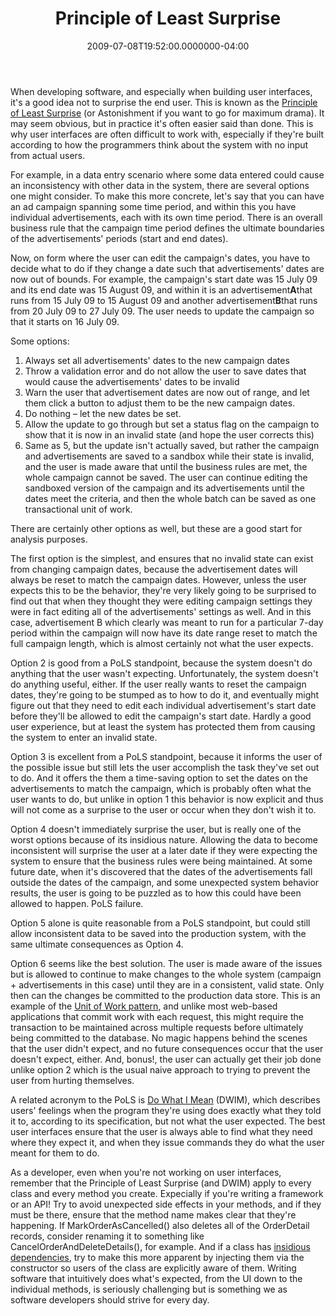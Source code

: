 ﻿---
title: Principle of Least Surprise
date: "2009-07-08T19:52:00.0000000-04:00"
description: When developing software, and especially when building user
featuredImage: img/principle-of-least-surprise-featured.png
---

When developing software, and especially when building user interfaces, it's a good idea not to surprise the end user. This is known as the [Principle of Least Surprise](http://en.wikipedia.org/wiki/Principle_of_least_astonishment) (or Astonishment if you want to go for maximum drama). It may seem obvious, but in practice it's often easier said than done. This is why user interfaces are often difficult to work with, especially if they're built according to how the programmers think about the system with no input from actual users.

For example, in a data entry scenario where some data entered could cause an inconsistency with other data in the system, there are several options one might consider. To make this more concrete, let's say that you can have an ad campaign spanning some time period, and within this you have individual advertisements, each with its own time period. There is an overall business rule that the campaign time period defines the ultimate boundaries of the advertisements' periods (start and end dates).

Now, on form where the user can edit the campaign's dates, you have to decide what to do if they change a date such that advertisements' dates are now out of bounds. For example, the campaign's start date was 15 July 09 and its end date was 15 August 09, and within it is an advertisement**A**that runs from 15 July 09 to 15 August 09 and another advertisement**B**that runs from 20 July 09 to 27 July 09. The user needs to update the campaign so that it starts on 16 July 09.

Some options:

1. Always set all advertisements' dates to the new campaign dates
2. Throw a validation error and do not allow the user to save dates that would cause the advertisements' dates to be invalid
3. Warn the user that advertisement dates are now out of range, and let them click a button to adjust them to be the new campaign dates.
4. Do nothing – let the new dates be set.
5. Allow the update to go through but set a status flag on the campaign to show that it is now in an invalid state (and hope the user corrects this)
6. Same as 5, but the update isn't actually saved, but rather the campaign and advertisements are saved to a sandbox while their state is invalid, and the user is made aware that until the business rules are met, the whole campaign cannot be saved. The user can continue editing the sandboxed version of the campaign and its advertisements until the dates meet the criteria, and then the whole batch can be saved as one transactional unit of work.

There are certainly other options as well, but these are a good start for analysis purposes.

The first option is the simplest, and ensures that no invalid state can exist from changing campaign dates, because the advertisement dates will always be reset to match the campaign dates. However, unless the user expects this to be the behavior, they're very likely going to be surprised to find out that when they thought they were editing campaign settings they were in fact editing all of the advertisements' settings as well. And in this case, advertisement B which clearly was meant to run for a particular 7-day period within the campaign will now have its date range reset to match the full campaign length, which is almost certainly not what the user expects.

Option 2 is good from a PoLS standpoint, because the system doesn't do anything that the user wasn't expecting. Unfortunately, the system doesn't do anything useful, either. If the user really wants to reset the campaign dates, they're going to be stumped as to how to do it, and eventually might figure out that they need to edit each individual advertisement's start date before they'll be allowed to edit the campaign's start date. Hardly a good user experience, but at least the system has protected them from causing the system to enter an invalid state.

Option 3 is excellent from a PoLS standpoint, because it informs the user of the possible issue but still lets the user accomplish the task they've set out to do. And it offers the them a time-saving option to set the dates on the advertisements to match the campaign, which is probably often what the user wants to do, but unlike in option 1 this behavior is now explicit and thus will not come as a surprise to the user or occur when they don't wish it to.

Option 4 doesn't immediately surprise the user, but is really one of the worst options because of its insidious nature. Allowing the data to become inconsistent will surprise the user at a later date if they were expecting the system to ensure that the business rules were being maintained. At some future date, when it's discovered that the dates of the advertisements fall outside the dates of the campaign, and some unexpected system behavior results, the user is going to be puzzled as to how this could have been allowed to happen. PoLS failure.

Option 5 alone is quite reasonable from a PoLS standpoint, but could still allow inconsistent data to be saved into the production system, with the same ultimate consequences as Option 4.

Option 6 seems like the best solution. The user is made aware of the issues but is allowed to continue to make changes to the whole system (campaign + advertisements in this case) until they are in a consistent, valid state. Only then can the changes be committed to the production data store. This is an example of the [Unit of Work pattern](http://www.martinfowler.com/eaaCatalog/unitOfWork.html), and unlike most web-based applications that commit work with each request, this might require the transaction to be maintained across multiple requests before ultimately being committed to the database. No magic happens behind the scenes that the user didn't expect, and no future consequences occur that the user doesn't expect, either. And, bonus!, the user can actually get their job done unlike option 2 which is the usual naive approach to trying to prevent the user from hurting themselves.

A related acronym to the PoLS is [Do What I Mean](http://en.wikipedia.org/wiki/DWIM) (DWIM), which describes users' feelings when the program they're using does exactly what they told it to, according to its specification, but not what the user expected. The best user interfaces ensure that the user is always able to find what they need where they expect it, and when they issue commands they do what the user meant for them to do.

As a developer, even when you're not working on user interfaces, remember that the Principle of Least Surprise (and DWIM) apply to every class and every method you create. Expecially if you're writing a framework or an API! Try to avoid unexpected side effects in your methods, and if they must be there, ensure that the method name makes clear that they're happening. If MarkOrderAsCancelled() also deletes all of the OrderDetail records, consider renaming it to something like CancelOrderAndDeleteDetails(), for example. And if a class has [insidious dependencies](/insidious-dependencies), try to make this more apparent by injecting them via the constructor so users of the class are explicitly aware of them. Writing software that intuitively does what's expected, from the UI down to the individual methods, is seriously challenging but is something we as software developers should strive for every day.

